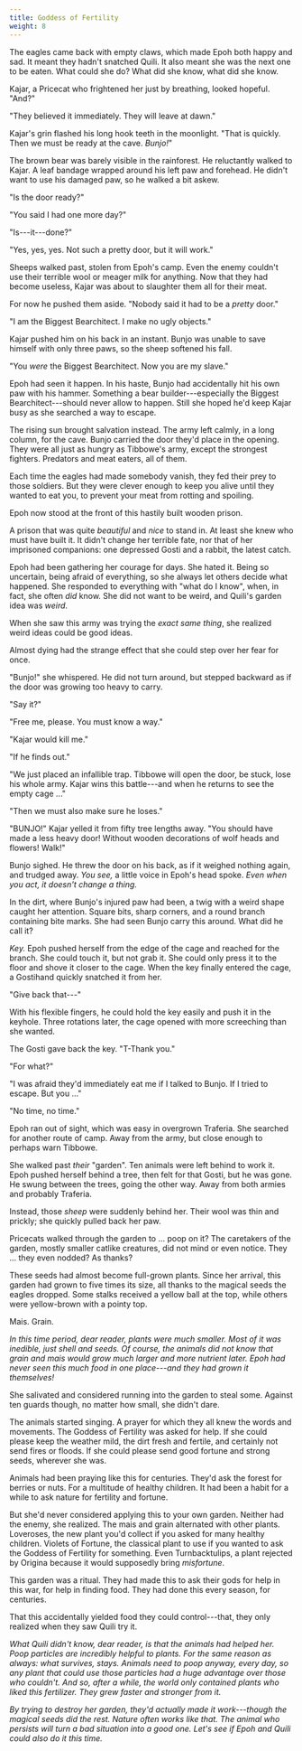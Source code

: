 ```yaml
---
title: Goddess of Fertility
weight: 8
---
```

The eagles came back with empty claws, which made Epoh both happy and sad. It meant they hadn't snatched Quili. It also meant she was the next one to be eaten. What could she do? What did she know, what did she know.

Kajar, a Pricecat who frightened her just by breathing, looked hopeful. "And?"

"They believed it immediately. They will leave at dawn."

Kajar's grin flashed his long hook teeth in the moonlight. "That is quickly. Then we must be ready at the cave. _Bunjo!_"

The brown bear was barely visible in the rainforest. He reluctantly walked to Kajar. A leaf bandage wrapped around his left paw and forehead. He didn't want to use his damaged paw, so he walked a bit askew.

"Is the door ready?"

"You said I had one more day?"

"Is---it---done?"

"Yes, yes, yes. Not such a pretty door, but it will work."

Sheeps walked past, stolen from Epoh's camp. Even the enemy couldn't use their terrible wool or meager milk for anything. Now that they had become useless, Kajar was about to slaughter them all for their meat.

For now he pushed them aside. "Nobody said it had to be a _pretty_ door."

"I am the Biggest Bearchitect. I make no ugly objects."

Kajar pushed him on his back in an instant. Bunjo was unable to save himself with only three paws, so the sheep softened his fall. 

"You _were_ the Biggest Bearchitect. Now you are my slave."

Epoh had seen it happen. In his haste, Bunjo had accidentally hit his own paw with his hammer. Something a bear builder---especially the Biggest Bearchitect---should never allow to happen. Still she hoped he'd keep Kajar busy as she searched a way to escape.

The rising sun brought salvation instead. The army left calmly, in a long column, for the cave. Bunjo carried the door they'd place in the opening. They were all just as hungry as Tibbowe's army, except the strongest fighters. Predators and meat eaters, all of them.

Each time the eagles had made somebody vanish, they fed their prey to those soldiers. But they were clever enough to keep you alive until they wanted to eat you, to prevent your meat from rotting and spoiling.

Epoh now stood at the front of this hastily built wooden prison.

A prison that was quite _beautiful_ and _nice_ to stand in. At least she knew who must have built it. It didn't change her terrible fate, nor that of her imprisoned companions: one depressed Gosti and a rabbit, the latest catch.

Epoh had been gathering her courage for days. She hated it. Being so uncertain, being afraid of everything, so she always let others decide what happened. She responded to everything with "what do I know", when, in fact, she often _did_ know. She did not want to be weird, and Quili's garden idea was _weird_. 

When she saw this army was trying the _exact same thing_, she realized weird ideas could be good ideas.

Almost dying had the strange effect that she could step over her fear for once.

"Bunjo!" she whispered. He did not turn around, but stepped backward as if the door was growing too heavy to carry.

"Say it?"

"Free me, please. You must know a way."

"Kajar would kill me."

"If he finds out."

"We just placed an infallible trap. Tibbowe will open the door, be stuck, lose his whole army. Kajar wins this battle---and when he returns to see the empty cage ..."

"Then we must also make sure he loses."

"BUNJO!" Kajar yelled it from fifty tree lengths away. "You should have made a less heavy door! Without wooden decorations of wolf heads and flowers! Walk!"

Bunjo sighed. He threw the door on his back, as if it weighed nothing again, and trudged away. _You see,_ a little voice in Epoh's head spoke. _Even when you act, it doesn't change a thing._

In the dirt, where Bunjo's injured paw had been, a twig with a weird shape caught her attention. Square bits, sharp corners, and a round branch containing bite marks. She had seen Bunjo carry this around. What did he call it?

_Key._ Epoh pushed herself from the edge of the cage and reached for the branch. She could touch it, but not grab it. She could only press it to the floor and shove it closer to the cage. When the key finally entered the cage, a Gostihand quickly snatched it from her.

"Give back that---"

With his flexible fingers, he could hold the key easily and push it in the keyhole. Three rotations later, the cage opened with more screeching than she wanted. 

The Gosti gave back the key. "T-Thank you."

"For what?"

"I was afraid they'd immediately eat me if I talked to Bunjo. If I tried to escape. But you ..."

"No time, no time." 

Epoh ran out of sight, which was easy in overgrown Traferia. She searched for another route of camp. Away from the army, but close enough to perhaps warn Tibbowe.

She walked past _their_ "garden". Ten animals were left behind to work it. Epoh pushed herself behind a tree, then felt for that Gosti, but he was gone. He swung between the trees, going the other way. Away from both armies and probably Traferia.

Instead, those _sheep_ were suddenly behind her. Their wool was thin and prickly; she quickly pulled back her paw.

Pricecats walked through the garden to ... poop on it? The caretakers of the garden, mostly smaller catlike creatures, did not mind or even notice. They ... they even nodded? As thanks?

These seeds had almost become full-grown plants. Since her arrival, this garden had grown to five times its size, all thanks to the magical seeds the eagles dropped. Some stalks received a yellow ball at the top, while others were yellow-brown with a pointy top.

Mais. Grain.

_In this time period, dear reader, plants were much smaller. Most of it was inedible, just shell and seeds. Of course, the animals did not know that grain and mais would grow much larger and more nutrient later. Epoh had never seen this much food in one place---and they had grown it themselves!_

She salivated and considered running into the garden to steal some. Against ten guards though, no matter how small, she didn't dare.

The animals started singing. A prayer for which they all knew the words and movements. The Goddess of Fertility was asked for help. If she could please keep the weather mild, the dirt fresh and fertile, and certainly not send fires or floods. If she could please send good fortune and strong seeds, wherever she was.

Animals had been praying like this for centuries. They'd ask the forest for berries or nuts. For a multitude of healthy children. It had been a habit for a while to ask nature for fertility and fortune.

But she'd never considered applying this to your own garden. Neither had the enemy, she realized. The mais and grain alternated with other plants. Loveroses, the new plant you'd collect if you asked for many healthy children. Violets of Fortune, the classical plant to use if you wanted to ask the Goddess of Fertility for something. Even Turnbacktulips, a plant rejected by Origina because it would supposedly bring _misfortune_.

This garden was a ritual. They had made this to ask their gods for help in this war, for help in finding food. They had done this every season, for centuries.

That this accidentally yielded food they could control---that, they only realized when they saw Quili try it.

_What Quili didn't know, dear reader, is that the animals had helped her. Poop particles are incredibly helpful to plants. For the same reason as always: what survives, stays. Animals need to poop anyway, every day, so any plant that could use those particles had a huge advantage over those who couldn't. And so, after a while, the world only contained plants who liked this fertilizer. They grew faster and stronger from it._

_By trying to destroy her garden, they'd actually made it work---though the magical seeds did the rest. Nature often works like that. The animal who persists will turn a bad situation into a good one. Let's see if Epoh and Quili could also do it this time._
